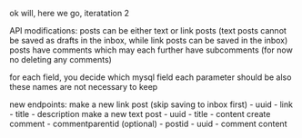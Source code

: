 ok will, here we go, iteratation 2

API modifications:
posts can be either text or link posts (text posts cannot be saved as drafts in the inbox, while link posts can be saved in the inbox)
posts have comments which may each further have subcomments (for now no deleting any comments)

for each field, you decide which mysql field each parameter should be
also these names are not necessary to keep

new endpoints:
make a new link post (skip saving to inbox first)
	- uuid
	- link
	- title
	- description
make a new text post
	- uuid
	- title
	- content
create comment
	- commentparentid (optional)
	- postid
	- uuid
	- comment content